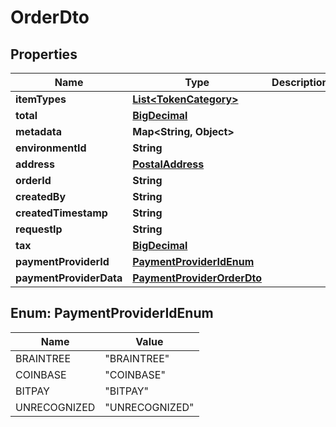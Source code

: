 

# OrderDto

## Properties

Name | Type | Description | Notes
------------ | ------------- | ------------- | -------------
**itemTypes** | [**List&lt;TokenCategory&gt;**](TokenCategory.md) |  |  [optional]
**total** | [**BigDecimal**](BigDecimal.md) |  |  [optional]
**metadata** | **Map&lt;String, Object&gt;** |  |  [optional]
**environmentId** | **String** |  |  [optional]
**address** | [**PostalAddress**](PostalAddress.md) |  |  [optional]
**orderId** | **String** |  |  [optional]
**createdBy** | **String** |  |  [optional]
**createdTimestamp** | **String** |  |  [optional]
**requestIp** | **String** |  |  [optional]
**tax** | [**BigDecimal**](BigDecimal.md) |  |  [optional]
**paymentProviderId** | [**PaymentProviderIdEnum**](#PaymentProviderIdEnum) |  |  [optional]
**paymentProviderData** | [**PaymentProviderOrderDto**](PaymentProviderOrderDto.md) |  |  [optional]



## Enum: PaymentProviderIdEnum

Name | Value
---- | -----
BRAINTREE | &quot;BRAINTREE&quot;
COINBASE | &quot;COINBASE&quot;
BITPAY | &quot;BITPAY&quot;
UNRECOGNIZED | &quot;UNRECOGNIZED&quot;



